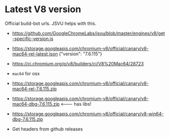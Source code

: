 Latest V8 version
===========================
Official build-bot urls. JSVU helps with this.

- https://github.com/GoogleChromeLabs/jsvu/blob/master/engines/v8/get-specific-version.js
- https://storage.googleapis.com/chromium-v8/official/canary/v8-mac64-rel-latest.json
	{"version": "7.6.115"}

- https://ci.chromium.org/p/v8/builders/ci/V8%20Mac64/28723
- `mac64` for osx
- https://storage.googleapis.com/chromium-v8/official/canary/v8-mac64-rel-7.6.115.zip
- https://storage.googleapis.com/chromium-v8/official/canary/v8-mac64-dbg-7.6.115.zip <--- has libs!
- https://storage.googleapis.com/chromium-v8/official/canary/v8-win64-dbg-7.6.115.zip
- Get headers from github releases